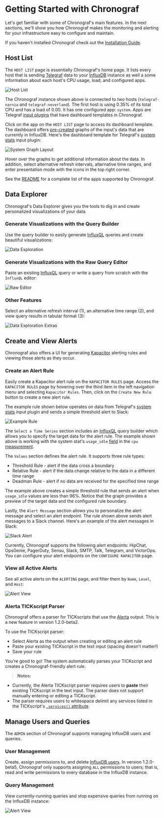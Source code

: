 # Getting Started with Chronograf

Let's get familiar with some of Chronograf's main features.
In the next sections, we'll show you how Chronograf makes the monitoring and alerting for your infrastructure easy to configure and maintain.

If you haven't installed Chronograf check out the [Installation Guide](https://github.com/influxdata/chronograf/blob/master/docs/INSTALLATION.md).

## Host List

The `HOST LIST` page is essentially Chronograf's home page.
It lists every host that is sending [Telegraf](https://github.com/influxdata/telegraf) data to your [InfluxDB](https://github.com/influxdata/influxdb) instance as well a some information about each host's CPU usage, load, and configured apps.

![Host List](https://github.com/influxdata/chronograf/blob/master/docs/images/host-list-gs.png)

The Chronograf instance shown above is connected to two hosts (`telegraf-narnia` and `telegraf-neverland`).
The first host is using 0.35%	of its total CPU and has a load of 0.00.
It has one configured app: `system`.
Apps are Telegraf [input plugins](https://github.com/influxdata/telegraf#input-plugins) that have dashboard templates in Chronograf.

Click on the app on the `HOST LIST` page to access its dashboard template.
The dashboard offers [pre-created](https://github.com/influxdata/chronograf/tree/master/canned) graphs of the input's data that are currently in InfluxDB.
Here's the dashboard template for Telegraf's [system stats](https://github.com/influxdata/telegraf/tree/master/plugins/inputs/system) input plugin:

![System Graph Layout](https://github.com/influxdata/chronograf/blob/master/docs/images/system-layout-gs.gif)

Hover over the graphs to get additional information about the data.
In addition, select alternative refresh intervals, alternative time ranges, and enter presentation mode with the icons in the top right corner.

See the [README](https://github.com/influxdata/chronograf#dashboard-templates) for a complete list of the apps supported by Chronograf.

## Data Explorer

Chronograf's Data Explorer gives you the tools to dig in and create personalized visualizations of your data.

### Generate Visualizations with the Query Builder

Use the query builder to easily generate [InfluxQL](https://docs.influxdata.com/influxdb/latest/query_language/) queries and create beautiful visualizations:

![Data Exploration](https://github.com/influxdata/chronograf/blob/master/docs/images/data-exploration-gs.gif)

### Generate Visualizations with the Raw Query Editor

Paste an existing [InfluxQL](https://docs.influxdata.com/influxdb/latest/query_language/) query or write a query from scratch with the `InfluxQL` editor:

![Raw Editor](https://github.com/influxdata/chronograf/blob/master/docs/images/raw-editor-gs.gif)

### Other Features
Select an alternative refresh interval (1), an alternative time range (2), and view query results in tabular format (3):

![Data Exploration Extras](https://github.com/influxdata/chronograf/blob/master/docs/images/data-exploration-extras-gs.png)

## Create and View Alerts

Chronograf also offers a UI for generating [Kapacitor](https://github.com/influxdata/kapacitor) alerting rules and viewing those alerts as they occur.

### Create an Alert Rule
Easily create a Kapacitor alert rule on the `KAPACITOR RULES` page.
Access the `KAPACITOR RULES` page by hovering over the third item in the left navigation menu and selecting `Kapacitor Rules`.
Then, click on the `Create New Rule` button to create a new alert rule.

The example rule shown below operates on data from Telegraf's [system stats](https://github.com/influxdata/telegraf/tree/master/plugins/inputs/system) input plugin and sends a simple threshold alert to Slack:

![Example Rule](https://github.com/influxdata/chronograf/blob/master/docs/images/example-rule-gs.png)

The `Select a Time Series` section includes an [InfluxQL](https://docs.influxdata.com/influxdb/latest/query_language/) query builder which allows you to specify the target data for the alert rule.
The example shown above is working with the system stat's `usage_idle` [field](https://docs.influxdata.com/influxdb/v1.1/concepts/glossary/#field) in the `cpu` [measurement](https://docs.influxdata.com/influxdb/v1.1/concepts/glossary/#measurement).

The `Values` section defines the alert rule.
It supports three rule types:

* Threshold Rule - alert if the data cross a boundary
* Relative Rule - alert if the data change relative to the data in a different time range
* Deadman Rule - alert if no data are received for the specified time range

The example above creates a simple threshold rule that sends an alert when `usage_idle` values are less than 96%.
Notice that the graph provides a preview of the target data and the configured rule boundary.

Lastly, the `Alert Message` section allows you to personalize the alert message and select an alert endpoint.
The rule shown above sends alert messages to a Slack channel.
Here's an example of the alert messages in Slack:

![Slack Alert](https://github.com/influxdata/chronograf/blob/master/docs/images/slack-alert-gs.png)

Currently, Chronograf supports the following alert endpoints: HipChat, OpsGenie, PagerDuty, Sensu, Slack, SMTP, Talk, Telegram, and VictorOps.
You can configure your alert endpoints on the `CONFIGURE KAPACITOR` page.

### View all Active Alerts

See all active alerts on the `ALERTING` page, and filter them by `Name`,
`Level`, and `Host`:

![Alert View](https://github.com/influxdata/chronograf/blob/master/docs/images/alert-view-gs.png)

### Alerta TICKscript Parser

Chronograf offers a parser for TICKscripts that use the [Alerta](https://docs.influxdata.com/kapacitor/latest/nodes/alert_node/#alerta) output.
This is a new feature in version 1.2.0-beta2.

To use the TICKscript parser:

* Select Alerta as the output when creating or editing an alert rule
* Paste your existing TICKscript in the text input (spacing doesn't matter!)
* Save your rule

You're good to go! The system automatically parses your TICKscript and creates a
Chronograf-friendly alert rule.

> **Notes:**
>
* Currently, the Alerta TICKscript parser requires users to **paste** their existing TICKscript in the text input. The parser does not support manually entering or editing a TICKscript.
* The parser requires users to whitespace delimit any services listed in the TICKscript's [`.services()` attribute](https://docs.influxdata.com/kapacitor/latest/nodes/alert_node/#alerta-services).

## Manage Users and Queries

The `ADMIN` section of Chronograf supports managing InfluxDB users and queries.

### User Management

Create, assign permissions to, and delete [InfluxDB users](https://docs.influxdata.com/influxdb/latest/query_language/authentication_and_authorization/#user-types-and-privileges).
In version 1.2.0-beta5, Chronograf only supports assigning `ALL` permissions to users; that is, read and write permissions to every database in the InfluxDB instance.

### Query Management

View currently-running queries and stop expensive queries from running on the InfluxDB instance:

![Alert View](https://github.com/influxdata/chronograf/blob/master/docs/images/admin-gs.png)